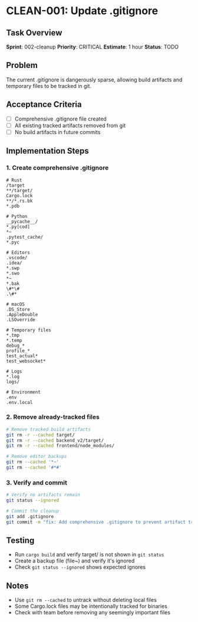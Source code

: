# CLEAN-001: Update .gitignore

## Task Overview
**Sprint**: 002-cleanup
**Priority**: CRITICAL
**Estimate**: 1 hour
**Status**: TODO

## Problem
The current .gitignore is dangerously sparse, allowing build artifacts and temporary files to be tracked in git.

## Acceptance Criteria
- [ ] Comprehensive .gitignore file created
- [ ] All existing tracked artifacts removed from git
- [ ] No build artifacts in future commits

## Implementation Steps

### 1. Create comprehensive .gitignore
```gitignore
# Rust
/target
**/target/
Cargo.lock
**/*.rs.bk
*.pdb

# Python
__pycache__/
*.py[cod]
*~
.pytest_cache/
*.pyc

# Editors
.vscode/
.idea/
*.swp
*.swo
*~
*.bak
\#*\#
.\#*

# macOS
.DS_Store
.AppleDouble
.LSOverride

# Temporary files
*.tmp
*.temp
debug_*
profile_*
test_actual*
test_websocket*

# Logs
*.log
logs/

# Environment
.env
.env.local
```

### 2. Remove already-tracked files
```bash
# Remove tracked build artifacts
git rm -r --cached target/
git rm -r --cached backend_v2/target/
git rm -r --cached frontend/node_modules/

# Remove editor backups
git rm --cached '*~'
git rm --cached '#*#'
```

### 3. Verify and commit
```bash
# Verify no artifacts remain
git status --ignored

# Commit the cleanup
git add .gitignore
git commit -m "fix: Add comprehensive .gitignore to prevent artifact tracking"
```

## Testing
- Run `cargo build` and verify target/ is not shown in `git status`
- Create a backup file (file~) and verify it's ignored
- Check `git status --ignored` shows expected ignores

## Notes
- Use `git rm --cached` to untrack without deleting local files
- Some Cargo.lock files may be intentionally tracked for binaries
- Check with team before removing any seemingly important files
